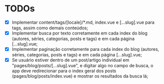 # TODOs

- [x] Implementar content/tags/[locale]/\*.md, index.vue e [...slug].vue para
      tags, assim como demais conteúdos;
- [x] Implementar busca por texto corretamente em cada index do blog (autores,
      séries, categorias, posts e tags) e em cada página [...slug].vue;
- [x] Implementar paginação corretamente para cada index do blog (autores,
      séries, categorias, posts e tags) e em cada página [...slug].vue;
- [x] Se usuário estiver dentro de um post/artigo individual em
      "pages/blog/posts/[...slug].vue", e digitar algo no campo de busca, o app
      deve redirecionar para o index geral dos posts
      (pages/blog/posts/index.vue) e mostrar os resultados da busca lá;
